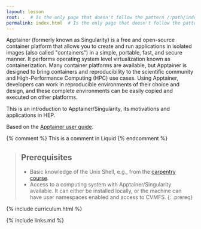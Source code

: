 ```yaml
---
layout: lesson
root: .  # Is the only page that doesn't follow the pattern /:path/index.html
permalink: index.html  # Is the only page that doesn't follow the pattern /:path/index.html
---
```

Apptainer (formerly known as Singularity) is a free and open-source container platform that allows you to create and run applications in isolated images (also called "containers") in a simple, portable, fast, and secure manner. It performs operating system level virtualization known as containerization. Many container platforms are available, but Apptainer is designed to bring containers and reproducibility to the scientific community and High-Performance Computing (HPC) use cases. Using Apptainer, developers can work in reproducible environments of their choice and design, and these complete environments can be easily copied and executed on other platforms.

This is an introduction to Apptainer/Singularity, its motivations and applications in HEP.

Based on the [Apptainer user guide](https://apptainer.org/docs/).

<!-- this is an html comment -->

{% comment %} This is a comment in Liquid {% endcomment %}

> ## Prerequisites
> * Basic knowledge of the Unix Shell, e.g., from the [carpentry course](https://swcarpentry.github.io/shell-novice/).
> * Access to a computing system with Apptainer/Singularity available. It can either be installed locally, or the machine can have user namespaces enabled and access to CVMFS.
{: .prereq}

{% include curriculum.html %}

{% include links.md %}
